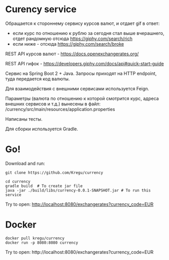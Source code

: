 Сurency service
====

Обращается к стороннему сервису курсов валют, и отдает gif в ответ:
- если курс по отношению к рублю за сегодня стал выше вчерашнего, отдет рандомную отсюда https://giphy.com/search/rich 
- если ниже - отсюда https://giphy.com/search/broke 

REST API курсов валют - https://docs.openexchangerates.org/ 

REST API гифок - https://developers.giphy.com/docs/api#quick-start-guide 

Сервис на Spring Boot 2 + Java.
Запросы приходят на HTTP endpoint, туда передается код валюты.

Для взаимодействия с внешними сервисами используется Feign.

Параметры (валюта по отношению к которой смотрится курс, адреса внешних сервисов и т.д.) вынесены в файл: /currency/src/main/resources/application.properties

Написаны тесты.

Для сборки используется Gradle.


Go!
===

Download and run:

    git clone https://github.com/Kregu/currency

    cd currency
    gradle build  # To create jar file
    java -jar ./build/libs/currency-0.0.1-SNAPSHOT.jar # To run this service


Try to open: [http://localhost:8080/exchangerates?currency_code=EUR](http://localhost:8080/exchangerates?currency_code=EUR)

Docker
===

    docker pull kregu/currency
    docker run -p 8080:8080 currency
Try to open: http://localhost:8080/exchangerates?currency_code=EUR
